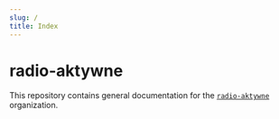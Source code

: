 ```yaml
---
slug: /
title: Index
---
```


# radio-aktywne

This repository contains general documentation for the
[`radio-aktywne`](https://github.com/radio-aktywne) organization.
